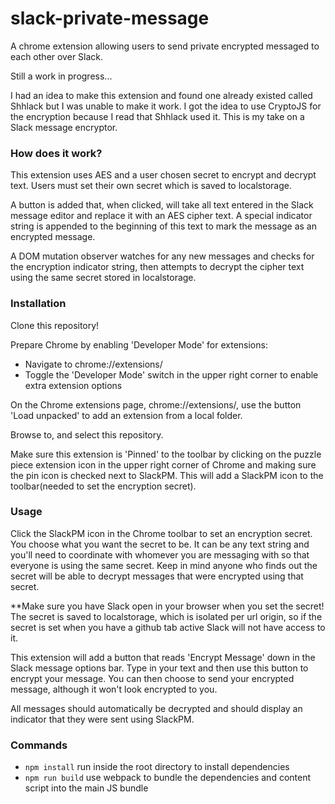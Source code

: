 # slack-private-message
A chrome extension allowing users to send private encrypted messaged to each other over Slack.

Still a work in progress...

I had an idea to make this extension and found one already existed called Shhlack but I was unable to make it work. I got the idea to use CryptoJS for the encryption because I read that Shhlack used it. This is my take on a Slack message encryptor.

### How does it work?
This extension uses AES and a user chosen secret to encrypt and decrypt text. Users must set their own secret which is saved to localstorage.

A button is added that, when clicked, will take all text entered in the Slack message editor and replace it with an AES cipher text. A special indicator string is appended to the beginning of this text to mark the message as an encrypted message.

A DOM mutation observer watches for any new messages and checks for the encryption indicator string, then attempts to decrypt the cipher text using the same secret stored in localstorage.

### Installation
Clone this repository!

Prepare Chrome by enabling 'Developer Mode' for extensions: 
- Navigate to chrome://extensions/
- Toggle the 'Developer Mode' switch in the upper right corner to enable extra extension options

On the Chrome extensions page, chrome://extensions/, use the button 'Load unpacked' to add an extension from a local folder.

Browse to, and select this repository.

Make sure this extension is 'Pinned' to the toolbar by clicking on the puzzle piece extension icon in the upper right corner of Chrome and making sure the pin icon is checked next to SlackPM. This will add a SlackPM icon to the toolbar(needed to set the encryption secret).

### Usage
Click the SlackPM icon in the Chrome toolbar to set an encryption secret. You choose what you want the secret to be. It can be any text string and you'll need to coordinate with whomever you are messaging with so that everyone is using the same secret. Keep in mind anyone who finds out the secret will be able to decrypt messages that were encrypted using that secret.

**Make sure you have Slack open in your browser when you set the secret! The secret is saved to localstorage, which is isolated per url origin, so if the secret is set when you have a github tab active Slack will not have access to it.

This extension will add a button that reads 'Encrypt Message' down in the Slack message options bar. Type in your text and then use this button to encrypt your message. You can then choose to send your encrypted message, although it won't look encrypted to you.

All messages should automatically be decrypted and should display an indicator that they were sent using SlackPM.

### Commands
- `npm install` run inside the root directory to install dependencies
- `npm run build` use webpack to bundle the dependencies and content script into the main JS bundle